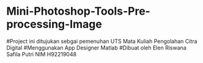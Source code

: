 # Mini-Photoshop-Tools-Pre-processing-Image
#Project ini ditujukan sebgai pemenuhan UTS Mata Kuliah Pengolahan Citra Digital
#Menggunakan App Designer Matlab
#Dibuat oleh Elen Riswana Safila Putri NIM H92219048
